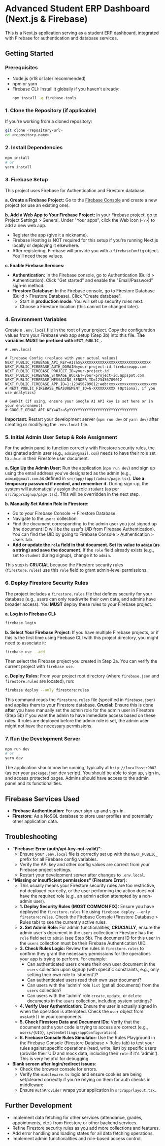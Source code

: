 
# Advanced Student ERP Dashboard (Next.js & Firebase)

This is a Next.js application serving as a student ERP dashboard, integrated with Firebase for authentication and database services.

## Getting Started

### Prerequisites

*   Node.js (v18 or later recommended)
*   npm or yarn
*   Firebase CLI: Install it globally if you haven't already:
    ```bash
    npm install -g firebase-tools
    ```

### 1. Clone the Repository (if applicable)

If you're working from a cloned repository:
```bash
git clone <repository-url>
cd <repository-name>
```

### 2. Install Dependencies

```bash
npm install
# or
yarn install
```

### 3. Firebase Setup

This project uses Firebase for Authentication and Firestore database.

**a. Create a Firebase Project:**
   Go to the [Firebase Console](https://console.firebase.google.com/) and create a new project (or use an existing one).

**b. Add a Web App to Your Firebase Project:**
   In your Firebase project, go to Project Settings > General. Under "Your apps", click the Web icon (`</>`) to add a new web app.
   - Register the app (give it a nickname).
   - Firebase Hosting is NOT required for this setup if you're running Next.js locally or deploying it elsewhere.
   - After registering, Firebase will provide you with a `firebaseConfig` object. You'll need these values.

**c. Enable Firebase Services:**
   - **Authentication:** In the Firebase console, go to Authentication (Build > Authentication). Click "Get started" and enable the "Email/Password" sign-in method.
   - **Firestore Database:** In the Firebase console, go to Firestore Database (Build > Firestore Database). Click "Create database".
     - Start in **production mode**. You will set up security rules next.
     - Choose a Firestore location (this cannot be changed later).

### 4. Environment Variables

Create a `.env.local` file in the root of your project. Copy the configuration values from your Firebase web app setup (Step 3b) into this file.
**The variables MUST be prefixed with `NEXT_PUBLIC_`.**

```env
# .env.local

# Firebase Config (replace with your actual values)
NEXT_PUBLIC_FIREBASE_API_KEY=AIzaSyXXXXXXXXXXXXXXXXXXXXXXXXXXXXXXX
NEXT_PUBLIC_FIREBASE_AUTH_DOMAIN=your-project-id.firebaseapp.com
NEXT_PUBLIC_FIREBASE_PROJECT_ID=your-project-id
NEXT_PUBLIC_FIREBASE_STORAGE_BUCKET=your-project-id.appspot.com
NEXT_PUBLIC_FIREBASE_MESSAGING_SENDER_ID=123456789012
NEXT_PUBLIC_FIREBASE_APP_ID=1:123456789012:web:xxxxxxxxxxxxxxxxxxxxxx
# NEXT_PUBLIC_FIREBASE_MEASUREMENT_ID=G-XXXXXXXXXX (Optional, if you use Analytics)

# Genkit (if using, ensure your Google AI API key is set here or in your environment)
# GOOGLE_GENAI_API_KEY=AIzaSyYYYYYYYYYYYYYYYYYYYYYYYYYYYYYYY
```

**Important:** Restart your development server (`npm run dev` or `yarn dev`) after creating or modifying the `.env.local` file.

### 5. Initial Admin User Setup & Role Assignment

For the admin panel to function correctly with Firestore security rules, the designated admin user (e.g., `admin@gmail.com`) needs to have their role set to `admin` in their Firestore user document.

**a. Sign Up the Admin User:**
   Run the application (`npm run dev`) and sign up using the email address you've designated as the admin (e.g., `admin@gmail.com` as defined in `src/app/(app)/admin/page.tsx`). **Use a temporary password if needed, and remember it.**
   During sign-up, the system will automatically assign the role `student` (as per `src/app/signup/page.tsx`). This will be overridden in the next step.

**b. Manually Set Admin Role in Firestore:**
   - Go to your Firebase Console -> Firestore Database.
   - Navigate to the `users` collection.
   - Find the document corresponding to the admin user you just signed up (the document ID will be the user's UID from Firebase Authentication). You can find the UID by going to Firebase Console > Authentication > Users tab.
   - **Add or update the `role` field in that document. Set its value to `admin` (as a string) and save the document.** If the `role` field already exists (e.g., set to `student` during signup), change it to `admin`.

   This step is **CRUCIAL** because the Firestore security rules (`firestore.rules`) use this `role` field to grant admin-level permissions.

### 6. Deploy Firestore Security Rules

The project includes a `firestore.rules` file that defines security for your database (e.g., users can only read/write their own data, and admins have broader access). You **MUST** deploy these rules to your Firebase project.

**a. Log in to Firebase CLI:**
```bash
firebase login
```

**b. Select Your Firebase Project:**
If you have multiple Firebase projects, or if this is the first time using Firebase CLI with this project directory, you might need to associate it:
```bash
firebase use --add
```
Then select the Firebase project you created in Step 3a. You can verify the current project with `firebase use`.

**c. Deploy Rules:**
From your project root directory (where `firebase.json` and `firestore.rules` are located), run:
```bash
firebase deploy --only firestore:rules
```
This command reads the `firestore.rules` file (specified in `firebase.json`) and applies them to your Firestore database.
**Crucial:** Ensure this is done **after** you have manually set the admin role for the admin user in Firestore (Step 5b) if you want the admin to have immediate access based on these rules. If rules are deployed before the admin role is set, the admin user might not have the necessary permissions.

### 7. Run the Development Server

```bash
npm run dev
# or
yarn dev
```

The application should now be running, typically at `http://localhost:9002` (as per your `package.json` dev script). You should be able to sign up, sign in, and access protected pages. Admins should have access to the admin panel and its functionalities.

## Firebase Services Used

*   **Firebase Authentication:** For user sign-up and sign-in.
*   **Firestore:** As a NoSQL database to store user profiles and potentially other application data.

## Troubleshooting

*   **"Firebase: Error (auth/api-key-not-valid)"**:
    *   Ensure your `.env.local` file is correctly set up with the `NEXT_PUBLIC_` prefix for all Firebase config variables.
    *   Verify the API key and other config values are correct from your Firebase project settings.
    *   Restart your development server after changes to `.env.local`.
*   **"Missing or insufficient permissions" (Firestore Error)**:
    *   This usually means your Firestore security rules are too restrictive, not deployed correctly, or the user performing the action does not have the required role (e.g., an admin action attempted by a non-admin user).
    *   **1. Deploy Security Rules (MOST COMMON FIX):** Ensure you have deployed the `firestore.rules` file using `firebase deploy --only firestore:rules`. Check the Firebase Console (Firestore Database > Rules tab) to see the currently active rules.
    *   **2. Set Admin Role:** For admin functionalities, **CRUCIALLY**, ensure the admin user's document in the `users` collection in Firestore has the `role` field set to `admin` (see Step 5b). The document ID for this user in the `users` collection must be their Firebase Authentication UID.
    *   **3. Check Rules Logic:** Review the rules in `firestore.rules` to confirm they grant the necessary permissions for the operations your app is trying to perform. For example:
        *   Can authenticated users create their own user document in the `users` collection upon signup (with specific constraints, e.g., only setting their own role to 'student')?
        *   Can authenticated users read their own user document?
        *   Can users with the 'admin' role `list` (get all documents) from the `users` collection?
        *   Can users with the 'admin' role `create`, `update`, or `delete` documents in the `users` collection, including system settings?
    *   **4. Verify User Authentication:** Ensure the user is actually signed in when the operation is attempted. Check the `user` object from `useAuth()` in your components.
    *   **5. Check Firestore Data and Document IDs:** Verify that the document paths your code is trying to access are correct (e.g., `users/{UID}`, `systemSettings/appConfiguration`).
    *   **6. Firebase Console Rules Simulator:** Use the Rules Playground in the Firebase Console (Firestore Database > Rules tab) to test your rules against specific operations (read, write, list) by specific users (provide their UID and mock data, including their `role` if it's 'admin'). This is very helpful for debugging.
*   **Blank screen after login/redirect issues**:
    *   Check the browser console for errors.
    *   Verify the `middleware.ts` logic and ensure cookies are being set/cleared correctly if you're relying on them for auth checks in middleware.
    *   Ensure `AuthProvider` wraps your application in `src/app/layout.tsx`.

## Further Development

*   Implement data fetching for other services (attendance, grades, appointments, etc.) from Firestore or other backend services.
*   Refine Firestore security rules as you add more collections and features.
*   Add error handling and loading states for all data fetching operations.
*   Implement admin functionalities and role-based access control.

